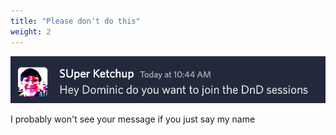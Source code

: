 ```yaml
---
title: "Please don't do this"
weight: 2
---
```


![A message stating "Hey Dominic do you want to join the DnD sessions"](/static/images/dont-do-this.png)

I probably won't see your message if you just say my name
